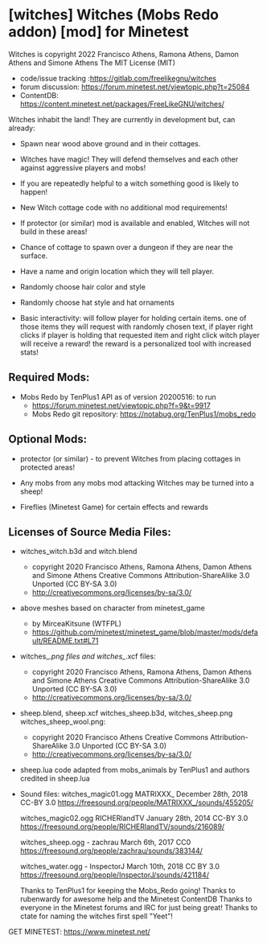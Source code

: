# [witches] Witches (Mobs Redo addon) [mod] for Minetest 

Witches is copyright 2022 Francisco Athens, Ramona Athens, Damon Athens and Simone Athens
The MIT License (MIT)

* code/issue tracking :https://gitlab.com/freelikegnu/witches
* forum discussion: https://forum.minetest.net/viewtopic.php?t=25084
* ContentDB: https://content.minetest.net/packages/FreeLikeGNU/witches/
  
Witches inhabit the land! They are currently in development but, can already:

* Spawn near wood above ground and in their cottages.
  
* Witches have magic!  They will defend themselves and each other against aggressive players and mobs!
  
* If you are repeatedly helpful to a witch something good is likely to happen!
  
* New Witch cottage code with no additional mod requirements!

* If protector (or similar) mod is available and enabled, Witches will not build in these areas! 
  
* Chance of cottage to spawn over a dungeon if they are near the surface.

* Have a name and origin location which they will tell player.

* Randomly choose hair color and style

* Randomly choose hat style and hat ornaments

* Basic interactivity:
    will follow player for holding certain items.
    one of those items they will request with randomly chosen text, if player right clicks
    if player is holding that requested item and right click witch player will receive a reward!
    the reward is a personalized tool with increased stats!

## Required Mods:
* Mobs Redo by TenPlus1 API as of version 20200516: to run
    * https://forum.minetest.net/viewtopic.php?f=9&t=9917
    * Mobs Redo git repository:  https://notabug.org/TenPlus1/mobs_redo

## Optional Mods:
* protector (or similar) - to prevent Witches from placing cottages in protected areas! 
  
* Any mobs from any mobs mod attacking Witches may be turned into a sheep!

* Fireflies (Minetest Game) for certain effects and rewards
  
## Licenses of Source Media Files:
* witches_witch.b3d and witch.blend 
    * copyright 2020 Francisco Athens, Ramona Athens, Damon Athens and Simone Athens
      Creative Commons Attribution-ShareAlike 3.0 Unported (CC BY-SA 3.0)
    * http://creativecommons.org/licenses/by-sa/3.0/

* above meshes based on character from minetest_game
    * by MirceaKitsune (WTFPL)
    * https://github.com/minetest/minetest_game/blob/master/mods/default/README.txt#L71

* witches_*.png files and witches_*.xcf files:
    * copyright 2020 Francisco Athens, Ramona Athens, Damon Athens and Simone Athens
      Creative Commons  Attribution-ShareAlike 3.0 Unported (CC BY-SA 3.0) 
    * http://creativecommons.org/licenses/by-sa/3.0/

* sheep.blend, sheep.xcf witches_sheep.b3d, witches_sheep.png witches_sheep_wool.png:
    * copyright 2020 Francisco Athens
      Creative Commons  Attribution-ShareAlike 3.0 Unported (CC BY-SA 3.0) 
    * http://creativecommons.org/licenses/by-sa/3.0/

* sheep.lua code adapted from mobs_animals by TenPlus1 and authors credited in sheep.lua
  
* Sound files:
    witches_magic01.ogg  MATRIXXX_ December 28th, 2018 CC-BY 3.0
      https://freesound.org/people/MATRIXXX_/sounds/455205/

    witches_magic02.ogg RICHERlandTV January 28th, 2014 CC-BY 3.0
      https://freesound.org/people/RICHERlandTV/sounds/216089/

    witches_sheep.ogg - zachrau March 6th, 2017 CC0
      https://freesound.org/people/zachrau/sounds/383144/
    
    witches_water.ogg - InspectorJ  March 10th, 2018 CC BY 3.0 
      https://freesound.org/people/InspectorJ/sounds/421184/
   
  Thanks to TenPlus1 for keeping the Mobs_Redo going!
  Thanks to rubenwardy for awesome help and the Minetest ContentDB
  Thanks to everyone in the Minetest forums and IRC for just being great!
  Thanks to ctate for naming the witches first spell "Yeet"!

GET MINETEST: https://www.minetest.net/
